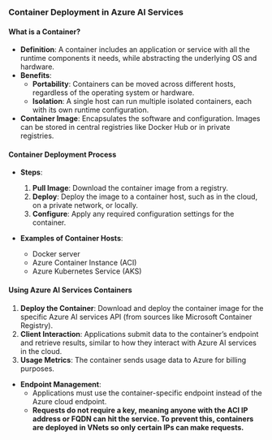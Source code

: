 ### Container Deployment in Azure AI Services

#### What is a Container?
- **Definition**: A container includes an application or service with all the runtime components it needs, while abstracting the underlying OS and hardware.
- **Benefits**:
  - **Portability**: Containers can be moved across different hosts, regardless of the operating system or hardware.
  - **Isolation**: A single host can run multiple isolated containers, each with its own runtime configuration.
- **Container Image**: Encapsulates the software and configuration. Images can be stored in central registries like Docker Hub or in private registries.

#### Container Deployment Process
- **Steps**:
  1. **Pull Image**: Download the container image from a registry.
  2. **Deploy**: Deploy the image to a container host, such as in the cloud, on a private network, or locally.
  3. **Configure**: Apply any required configuration settings for the container.

- **Examples of Container Hosts**:
  - Docker server
  - Azure Container Instance (ACI)
  - Azure Kubernetes Service (AKS)

#### Using Azure AI Services Containers
1. **Deploy the Container**: Download and deploy the container image for the specific Azure AI services API (from sources like Microsoft Container Registry).
2. **Client Interaction**: Applications submit data to the container’s endpoint and retrieve results, similar to how they interact with Azure AI services in the cloud.
3. **Usage Metrics**: The container sends usage data to Azure for billing purposes.

- **Endpoint Management**:
  - Applications must use the container-specific endpoint instead of the Azure cloud endpoint.
  - **Requests do not require a key, meaning anyone with the ACI IP address or FQDN can hit the service. To prevent this, containers are deployed in VNets so only certain IPs can make requests.**